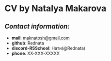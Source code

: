  # CV by Natalya Makarova

## *Contact information:*
 - **mail**: maknatosh@gmail.com
 - **github**: Rednata
 - **discord-RSSchool**: Нати(@Rednata)
 - **phone**: XX-XXX-XXXXX